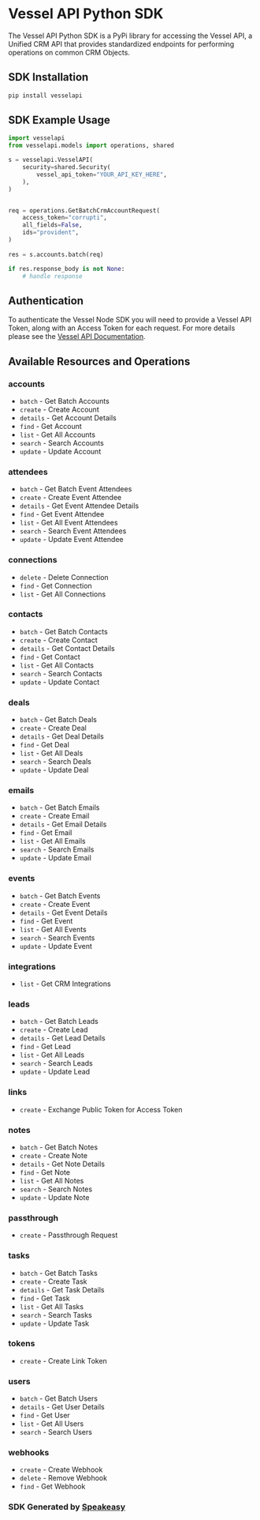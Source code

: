 # Vessel API Python SDK

The Vessel API Python SDK is a PyPi library for accessing the Vessel API, a Unified CRM API that provides standardized endpoints for performing operations on common CRM Objects.

<!-- Start SDK Installation -->
## SDK Installation

```bash
pip install vesselapi
```
<!-- End SDK Installation -->

## SDK Example Usage
<!-- Start SDK Example Usage -->
```python
import vesselapi
from vesselapi.models import operations, shared

s = vesselapi.VesselAPI(
    security=shared.Security(
        vessel_api_token="YOUR_API_KEY_HERE",
    ),
)


req = operations.GetBatchCrmAccountRequest(
    access_token="corrupti",
    all_fields=False,
    ids="provident",
)
    
res = s.accounts.batch(req)

if res.response_body is not None:
    # handle response
```
<!-- End SDK Example Usage -->

## Authentication

To authenticate the Vessel Node SDK you will need to provide a Vessel API Token, along with an Access Token for each request. For more details please see the [Vessel API Documentation](https://docs.vessel.land/authentication-and-security).

<!-- Start SDK Available Operations -->
## Available Resources and Operations


### accounts

* `batch` - Get Batch Accounts
* `create` - Create Account
* `details` - Get Account Details
* `find` - Get Account
* `list` - Get All Accounts
* `search` - Search Accounts
* `update` - Update Account

### attendees

* `batch` - Get Batch Event Attendees
* `create` - Create Event Attendee
* `details` - Get Event Attendee Details
* `find` - Get Event Attendee
* `list` - Get All Event Attendees
* `search` - Search Event Attendees
* `update` - Update Event Attendee

### connections

* `delete` - Delete Connection
* `find` - Get Connection
* `list` - Get All Connections

### contacts

* `batch` - Get Batch Contacts
* `create` - Create Contact
* `details` - Get Contact Details
* `find` - Get Contact
* `list` - Get All Contacts
* `search` - Search Contacts
* `update` - Update Contact

### deals

* `batch` - Get Batch Deals
* `create` - Create Deal
* `details` - Get Deal Details
* `find` - Get Deal
* `list` - Get All Deals
* `search` - Search Deals
* `update` - Update Deal

### emails

* `batch` - Get Batch Emails
* `create` - Create Email
* `details` - Get Email Details
* `find` - Get Email
* `list` - Get All Emails
* `search` - Search Emails
* `update` - Update Email

### events

* `batch` - Get Batch Events
* `create` - Create Event
* `details` - Get Event Details
* `find` - Get Event
* `list` - Get All Events
* `search` - Search Events
* `update` - Update Event

### integrations

* `list` - Get CRM Integrations

### leads

* `batch` - Get Batch Leads
* `create` - Create Lead
* `details` - Get Lead Details
* `find` - Get Lead
* `list` - Get All Leads
* `search` - Search Leads
* `update` - Update Lead

### links

* `create` - Exchange Public Token for Access Token

### notes

* `batch` - Get Batch Notes
* `create` - Create Note
* `details` - Get Note Details
* `find` - Get Note
* `list` - Get All Notes
* `search` - Search Notes
* `update` - Update Note

### passthrough

* `create` - Passthrough Request

### tasks

* `batch` - Get Batch Tasks
* `create` - Create Task
* `details` - Get Task Details
* `find` - Get Task
* `list` - Get All Tasks
* `search` - Search Tasks
* `update` - Update Task

### tokens

* `create` - Create Link Token

### users

* `batch` - Get Batch Users
* `details` - Get User Details
* `find` - Get User
* `list` - Get All Users
* `search` - Search Users

### webhooks

* `create` - Create Webhook
* `delete` - Remove Webhook
* `find` - Get Webhook
<!-- End SDK Available Operations -->

### SDK Generated by [Speakeasy](https://docs.speakeasyapi.dev/docs/using-speakeasy/client-sdks)
